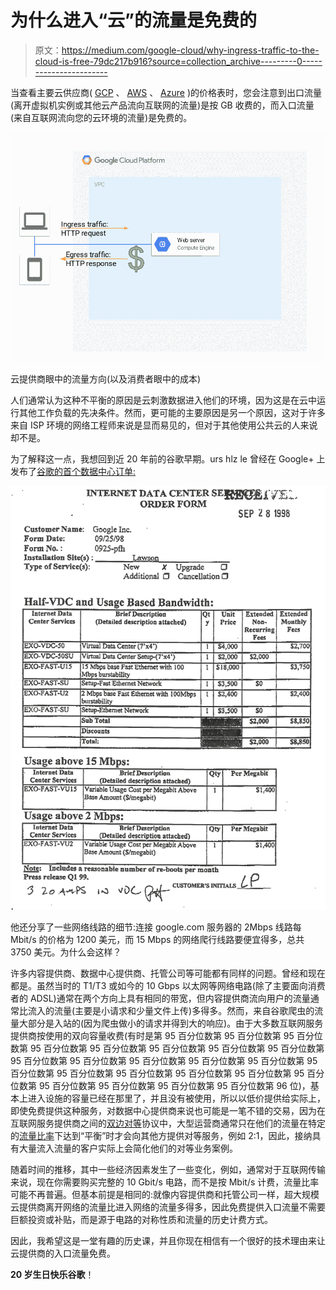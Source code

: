 # 为什么进入“云”的流量是免费的

> 原文：<https://medium.com/google-cloud/why-ingress-traffic-to-the-cloud-is-free-79dc217b916?source=collection_archive---------0----------------------->

当查看主要云供应商( [GCP](https://cloud.google.com/compute/pricing#network) 、 [AWS](https://aws.amazon.com/ec2/pricing/on-demand/#Data_Transfer) 、 [Azure](https://azure.microsoft.com/en-us/pricing/details/bandwidth/) )的价格表时，您会注意到出口流量(离开虚拟机实例或其他云产品流向互联网的流量)是按 GB 收费的，而入口流量(来自互联网流向您的云环境的流量)是免费的。

![](img/f242fd3858ff7d28f79c834a0047561b.png)

云提供商眼中的流量方向(以及消费者眼中的成本)

人们通常认为这种不平衡的原因是云刺激数据进入他们的环境，因为这是在云中运行其他工作负载的先决条件。然而，更可能的主要原因是另一个原因，这对于许多来自 ISP 环境的网络工程师来说是显而易见的，但对于其他使用公共云的人来说却不是。

为了解释这一点，我想回到近 20 年前的谷歌早期。urs hlz le 曾经在 Google+ 上发布了[谷歌的首个数据中心订单:](https://plus.google.com/+UrsH%C3%B6lzle/posts/UseinB6wvmh)

![](img/66758babad8ef8567b3857451911077b.png)

他还分享了一些网络线路的细节:连接 google.com 服务器的 2Mbps 线路每 Mbit/s 的价格为 1200 美元，而 15 Mbps 的网络爬行线路要便宜得多，总共 3750 美元。为什么会这样？

许多内容提供商、数据中心提供商、托管公司等可能都有同样的问题。曾经和现在都是。虽然当时的 T1/T3 或如今的 10 Gbps 以太网等网络电路(除了主要面向消费者的 ADSL)通常在两个方向上具有相同的带宽，但内容提供商流向用户的流量通常比流入的流量(主要是小请求和少量文件上传)多得多。然而，来自谷歌爬虫的流量大部分是入站的(因为爬虫做小的请求并得到大的响应)。由于大多数互联网服务提供商按使用的双向容量收费(有时是第 95 百分位数第 95 百分位数第 95 百分位数第 95 百分位数第 95 百分位数第 95 百分位数第 95 百分位数第 95 百分位数第 95 百分位数第 95 百分位数第 95 百分位数第 95 百分位数第 95 百分位数第 95 百分位数第 95 百分位数第 95 百分位数第 95 百分位数第 95 百分位数第 95 百分位数第 95 百分位数第 95 百分位数第 95 百分位数第 95 百分位数第 96 位)，基本上进入设施的容量已经在那里了，并且没有被使用，所以以低价提供给实际上，即使免费提供这种服务，对数据中心提供商来说也可能是一笔不错的交易，因为在互联网服务提供商之间的[双边对等](http://drpeering.net/FAQ/What-is-bilateral-peering.php)协议中，大型运营商通常只在他们的流量在特定的[流量比率](http://drpeering.net/white-papers/Peering-Policies/StudyOf28/Traffic-Ratio-Peering-Policy-Clause.html)下达到“平衡”时才会向其他方提供对等服务，例如 2:1，因此，接纳具有大量流入流量的客户实际上会简化他们的对等业务案例。

随着时间的推移，其中一些经济因素发生了一些变化，例如，通常对于互联网传输来说，现在你需要购买完整的 10 Gbit/s 电路，而不是按 Mbit/s 计费，流量比率可能不再普遍。但基本前提是相同的:就像内容提供商和托管公司一样，超大规模云提供商离开网络的流量比进入网络的流量多得多，因此免费提供入口流量不需要巨额投资或补贴，而是源于电路的对称性质和流量的历史计费方式。

因此，我希望这是一堂有趣的历史课，并且你现在相信有一个很好的技术理由来让云提供商的入口流量免费。

**20 岁生日快乐谷歌**！